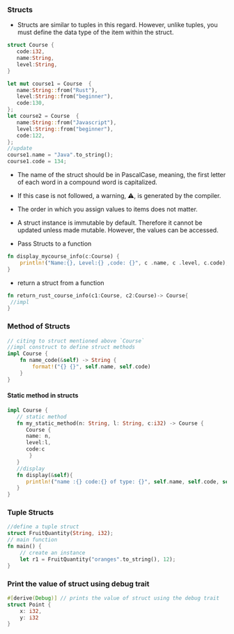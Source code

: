 ### Structs
- Structs are similar to tuples in this regard. However, unlike tuples, you must define the data type of the item within the struct.
```rust
struct Course {
   code:i32,
   name:String,
   level:String, 
}

let mut course1 = Course  {
   name:String::from("Rust"),
   level:String::from("beginner"),
   code:130,
};
let course2 = Course  {
   name:String::from("Javascript"),
   level:String::from("beginner"),
   code:122,
};
//update
course1.name = "Java".to_string();
course1.code = 134;
```
- The name of the struct should be in PascalCase, meaning, the first letter of each word in a compound word is capitalized.
- If this case is not followed, a warning, ⚠️, is generated by the compiler.
- The order in which you assign values to items does not matter.
- A struct instance is immutable by default. Therefore it cannot be updated unless made mutable. However, the values can be accessed.

- Pass Structs to a function
```rust
fn display_mycourse_info(c:Course) {
    println!("Name:{}, Level:{} ,code: {}", c .name, c .level, c.code);
}
```
- return a struct from a function
```rust
fn return_rust_course_info(c1:Course, c2:Course)-> Course{
 //impl
}
```

### Method of Structs
```rust
// citing to struct mentioned above `Course`
//impl construct to define struct methods
impl Course {
    fn name_code(&self) -> String {
        format!("{} {}", self.name, self.code)
    }
}
```
#### Static method in structs
```rust
impl Course {
   // static method
   fn my_static_method(n: String, l: String, c:i32) -> Course {
      Course { 
      name: n, 
      level:l,
      code:c
       }
   }
   //display
   fn display(&self){
      println!("name :{} code:{} of type: {}", self.name, self.code, self.level );
   }
}
```

### Tuple Structs
```rust
//define a tuple struct
struct FruitQuantity(String, i32);
// main function
fn main() {
    // create an instance
    let r1 = FruitQuantity("oranges".to_string(), 12);
}
```

### Print the value of struct using debug trait
```rust
#[derive(Debug)] // prints the value of struct using the debug trait
struct Point {
	x: i32,
	y: i32
}
```
